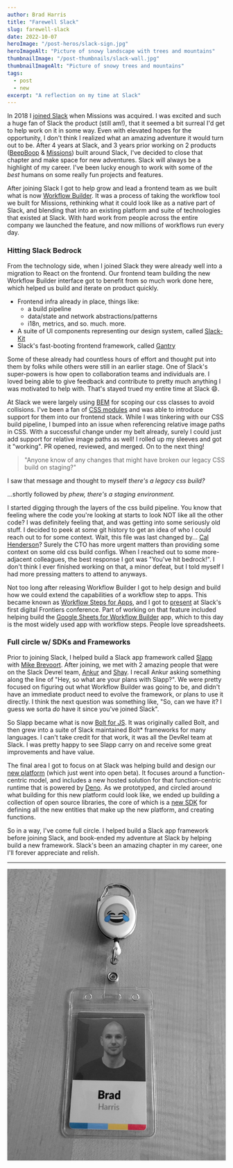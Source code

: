 ```yaml
---
author: Brad Harris
title: "Farewell Slack"
slug: farewell-slack
date: 2022-10-07
heroImage: "/post-heros/slack-sign.jpg"
heroImageAlt: "Picture of snowy landscape with trees and mountains"
thumbnailImage: "/post-thumbnails/slack-wall.jpg"
thumbnailImageAlt: "Picture of snowy trees and mountains"
tags:
  - post
  - new
excerpt: "A reflection on my time at Slack"
---
```


In 2018 I [joined Slack][] when Missions was acquired. I was excited and such a huge fan of Slack the product (still am!), that it seemed a bit surreal I'd get to help work on it in some way. Even with elevated hopes for the opportunity, I don't think I realized what an amazing adventure it would turn out to be. After 4 years at Slack, and 3 years prior working on 2 products ([BeepBoop][] & [Missions][]) built around Slack, I've decided to close that chapter and make space for new adventures. Slack will always be a highlight of my career. I've been lucky enough to work with some of _the best_ humans on some really fun projects and features.

After joining Slack I got to help grow and lead a frontend team as we built what is now [Workflow Builder][]. It was a process of taking the workflow tool we built for Missions, rethinking what it could look like as a native part of Slack, and blending that into an existing platform and suite of technologies that existed at Slack. With hard work from people across the entire company we launched the feature, and now millions of workflows run every day.

### Hitting Slack Bedrock

From the technology side, when I joined Slack they were already well into a migration to React on the frontend. Our frontend team building the new Workflow Builder interface got to benefit from so much work done here, which helped us build and iterate on product quickly.

* Frontend infra already in place, things like:
  * a build pipeline
  * data/state and network abstractions/patterns
  * i18n, metrics, and so. much. more.
* A suite of UI components representing our design system, called [Slack-Kit][]
* Slack's fast-booting frontend framework, called [Gantry][]

Some of these already had countless hours of effort and thought put into them by folks while others were still in an earlier stage. One of Slack's super-powers is how open to collaboration teams and individuals are. I loved being able to give feedback and contribute to pretty much anything I was motivated to help with. That's stayed trued my entire time at Slack 😄.

At Slack we were largely using [BEM][] for scoping our css classes to avoid collisions. I've been a fan of [CSS modules][] and was able to introduce support for them into our frontend stack. While I was tinkering with our CSS build pipeline, I bumped into an issue when referencing relative image paths in CSS. With a successful change under my belt already, surely I could just add support for relative image paths as well! I rolled up my sleeves and got it "working". PR opened, reviewed, and merged. On to the next thing!

> "Anyone know of any changes that might have broken our legacy CSS build on staging?"

I saw that message and thought to myself _there's a legacy css build?_

...shortly followed by _phew, there's a staging environment._

I started digging through the layers of the css build pipeline. You know that feeling where the code you're looking at starts to look NOT like all the other code? I was definitely feeling that, and was getting into some seriously old stuff. I decided to peek at some git history to get an idea of who I could reach out to for some context. Wait, this file was last changed by... [Cal Henderson][]? Surely the CTO has more urgent matters than providing some context on some old css build configs. When I reached out to some more-adjacent colleagues, the best response I got was "You've hit bedrock!". I don't think I ever finished working on that, a minor defeat, but I told myself I had more pressing matters to attend to anyways.

Not too long after releasing Workflow Builder I got to help design and build how we could extend the capabilities of a workflow step to apps. This became known as [Workflow Steps for Apps][], and I got to [present][frontiers] at Slack's first digital Frontiers conference. Part of working on that feature included helping build the [Google Sheets for Workflow Builder][] app, which to this day is the most widely used app with workflow steps. People love spreadsheets.

### Full circle w/ SDKs and Frameworks

Prior to joining Slack, I helped build a Slack app framework called [Slapp][] with [Mike Brevoort][]. After joining, we met with 2 amazing people that were on the Slack Devrel team, [Ankur][] and [Shay][]. I recall Ankur asking something along the line of "Hey, so what are your plans with Slapp?". We were pretty focused on figuring out what Workflow Builder was going to be, and didn't have an immediate product need to evolve the framework, or plans to use it directly. I think the next question was something like, "So, can we have it? I guess we sorta _do_ have it since you've joined Slack".

So Slapp became what is now [Bolt for JS][]. It was originally called Bolt, and then grew into a suite of Slack maintained Bolt* frameworks for many languages. I can't take credit for that work, it was all the DevRel team at Slack. I was pretty happy to see Slapp carry on and receive some great improvements and have value.

The final area I got to focus on at Slack was helping build and design our [new platform][] (which just went into open beta). It focuses around a function-centric model, and includes a new hosted solution for that function-centric runtime that is powered by [Deno][]. As we prototyped, and circled around what building for this new platform could look like, we ended up building a collection of open source libraries, the core of which is a [new SDK][] for defining all the new entities that make up the new platform, and creating functions.

So in a way, I've come full circle. I helped build a Slack app framework before joining Slack, and book-ended my adventure at Slack by helping build a new framework. Slack's been an amazing chapter in my career, one I'll forever appreciate and relish.

---

![My Slack Badge in black and white](/images/slack-badge-mono.jpg)

[joined Slack]: https://slack.com/blog/productivity/slack-acquires-robot-pencils-missions-to-make-it-easy-for-non-tech-teams-to-streamline-work
[Workflow Builder]: https://slack.com/features/workflow-automation
[BeepBoop]: https://www.producthunt.com/posts/beep-boop
[Missions]: https://www.producthunt.com/posts/missions
[Slack-Kit]: https://slack.engineering/the-gradual-design-system-how-we-built-slack-kit/
[Gantry]: https://slack.engineering/gantry-slacks-fast-booting-frontend-framework/
[BEM]: https://getbem.com/
[CSS modules]: https://css-tricks.com/css-modules-part-1-need/
[Cal Henderson]: https://twitter.com/iamcal
[Workflow Steps for Apps]: https://api.slack.com/workflows/steps
[frontiers]: https://youtu.be/uKV4CztGOQ0
[Google Sheets for Workflow Builder]: https://missionsai.slack.com/apps/A01AWGA48G6-google-sheets-for-workflow-builder?tab=more_info
[Slapp]: https://medium.com/beep-boop-hq/slapp-a-new-library-for-slack-apps-13a6e91b6bf
[Mike Brevoort]: https://twitter.com/mbrevoort
[Ankur]: https://twitter.com/aoberoi
[Shay]: https://twitter.com/shaydewael
[Bolt for JS]: https://slack.dev/bolt-js/concepts
[new platform]: https://api.slack.com/future
[Deno]: https://deno.com/blog/slack-open-beta
[new SDK]: https://github.com/slackapi/deno-slack-sdk